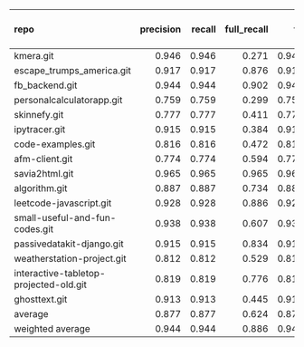 | repo                                   |   precision |   recall |   full_recall |    f1 |   full_f1 |   ppcr |   support |   full_support |   Rules Number |   Average Rule Len |
|:---------------------------------------|------------:|---------:|--------------:|------:|----------:|-------:|----------:|---------------:|---------------:|-------------------:|
| kmera.git                              |       0.946 |    0.946 |         0.271 | 0.946 |     0.422 |  0.287 |       111 |            387 |              2 |                3.5 |
| escape_trumps_america.git              |       0.917 |    0.917 |         0.876 | 0.917 |     0.896 |  0.955 |      8220 |           8608 |             50 |                4.5 |
| fb_backend.git                         |       0.944 |    0.944 |         0.902 | 0.944 |     0.923 |  0.956 |      4793 |           5014 |             83 |                7.7 |
| personalcalculatorapp.git              |       0.759 |    0.759 |         0.299 | 0.759 |     0.429 |  0.394 |       112 |            284 |              1 |                5.0 |
| skinnefy.git                           |       0.777 |    0.777 |         0.411 | 0.777 |     0.538 |  0.530 |       698 |           1318 |              1 |                2.0 |
| ipytracer.git                          |       0.915 |    0.915 |         0.384 | 0.915 |     0.541 |  0.420 |       118 |            281 |              8 |                3.0 |
| code-examples.git                      |       0.816 |    0.816 |         0.472 | 0.816 |     0.598 |  0.578 |       316 |            547 |              4 |                1.8 |
| afm-client.git                         |       0.774 |    0.774 |         0.594 | 0.774 |     0.672 |  0.768 |        53 |             69 |             13 |                5.5 |
| savia2html.git                         |       0.965 |    0.965 |         0.965 | 0.965 |     0.965 |  1.000 |     60877 |          60877 |            229 |                6.8 |
| algorithm.git                          |       0.887 |    0.887 |         0.734 | 0.887 |     0.804 |  0.828 |      1019 |           1231 |             15 |                4.7 |
| leetcode-javascript.git                |       0.928 |    0.928 |         0.886 | 0.928 |     0.906 |  0.955 |      3852 |           4033 |             62 |                7.1 |
| small-useful-and-fun-codes.git         |       0.938 |    0.938 |         0.607 | 0.938 |     0.737 |  0.648 |      2193 |           3385 |              4 |                2.8 |
| passivedatakit-django.git              |       0.915 |    0.915 |         0.834 | 0.915 |     0.873 |  0.912 |     22418 |          24594 |             26 |                9.3 |
| weatherstation-project.git             |       0.812 |    0.812 |         0.529 | 0.812 |     0.641 |  0.651 |       527 |            809 |              3 |                2.3 |
| interactive-tabletop-projected-old.git |       0.819 |    0.819 |         0.776 | 0.819 |     0.797 |  0.947 |       376 |            397 |             28 |                4.8 |
| ghosttext.git                          |       0.913 |    0.913 |         0.445 | 0.913 |     0.598 |  0.487 |       750 |           1540 |              2 |                3.0 |
| average                                |       0.877 |    0.877 |         0.624 | 0.877 |     0.709 |  0.707 |      6652 |           7085 |             33 |                4.6 |
| weighted average                       |       0.944 |    0.944 |         0.886 | 0.944 |     0.908 |  0.953 |           |                |                |                    |